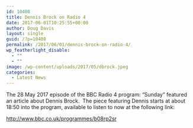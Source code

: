 ```yaml
---
id: 10408
title: Dennis Brock on Radio 4
date: 2017-06-01T10:25:55+00:00
author: Doug Davis
layout: single
guid: /?p=10408
permalink: /2017/06/01/dennis-brock-on-radio-4/
wp_featherlight_disable:
  - ""
  - ""
image: /wp-content/uploads/2017/05/dbrock.jpeg
categories:
  - Latest News
---
```

The 28 May 2017 episode of the BBC Radio 4 program: “Sunday” featured an article about Dennis Brock.  The piece featuring Dennis starts at about 18:50 into the program, available to listen to now at the following link:

<a href="http://www.bbc.co.uk/programmes/b08rp2sr" target="_blank" rel="noopener noreferrer">http://www.bbc.co.uk/programmes/b08rp2sr</a>
